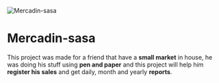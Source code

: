 ![Mercadin-sasa](https://i.ibb.co/p1Ty93X/favicon.png)

# Mercadin-sasa

This project was made for a friend that have a **small market** in house, he was doing his stuff using **pen and paper** and this project will help him **register his sales** and get daily, month and yearly **reports**.